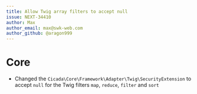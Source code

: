 ```yaml
---
title: Allow Twig array filters to accept null
issue: NEXT-34410
author: Max
author_email: max@swk-web.com
author_github: @aragon999
---
```

# Core
* Changed the `Cicada\Core\Framework\Adapter\Twig\SecurityExtension` to accept `null` for the Twig filters `map`, `reduce`, `filter` and `sort`

